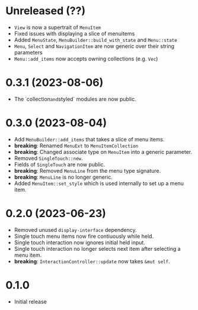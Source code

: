 Unreleased (??)
===============

 - `View` is now a supertrait of `MenuItem`
 - Fixed issues with displaying a slice of menuitems
 - Added `MenuState`, `MenuBuilder::build_with_state` and `Menu::state`
 - `Menu`, `Select` and `NavigationItem` are now generic over their string parameters
 - `Menu::add_items` now accepts owning collections (e.g. `Vec`)

0.3.1 (2023-08-06)
==================

 - The ˙collection` and `styled` modules are now public.

0.3.0 (2023-08-04)
==================

 - Add `MenuBuilder::add_items` that takes a slice of menu items.
 - **breaking**: Renamed `MenuExt` to `MenuItemCollection`
 - **breaking**: Changed associate type on `MenuItem` into a generic parameter.
 - Removed `SingleTouch::new`.
 - Fields of `SingleTouch` are now public.
 - **breaking**: Removed `MenuLine` from the menu type signature.
 - **breaking**: `MenuLine` is no longer generic.
 - Added `MenuItem::set_style` which is used internally to set up a menu item.

0.2.0 (2023-06-23)
==================

 - Removed unused `display-interface` dependency.
 - Single touch menu items now fire contiuously while held.
 - Single touch interaction now ignores initial held input.
 - Single touch interaction no longer selects next item after selecting a menu item.
 - **breaking**: `InteractionController::update` now takes `&mut self`.

0.1.0
=====

 - Initial release
